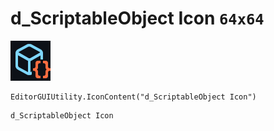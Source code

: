 # d_ScriptableObject Icon `64x64`
<img src="/img/d_ScriptableObject%20Icon.png" width=64 height=64>

``` CSharp
EditorGUIUtility.IconContent("d_ScriptableObject Icon")
```
```
d_ScriptableObject Icon
```
